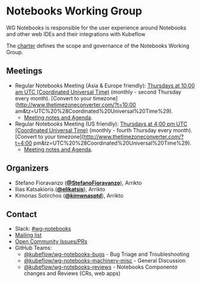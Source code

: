 <!---
This is an autogenerated file!

Please do not edit this file directly, but instead make changes to the
sigs.yaml file in the project root.

To understand how this file is generated, see https://github.com/kubeflow/community/generator/README.md
--->
# Notebooks Working Group

WG Notebooks is responsible for the user experience around Notebooks and other web IDEs and their integrations with Kubeflow

The [charter](charter.md) defines the scope and governance of the Notebooks Working Group.

## Meetings
* Regular Notebooks Meeting (Asia & Europe friendly): [Thursdays at 10:00 am UTC (Coordinated Universal Time)]() (monthly - second Thursday every month). [Convert to your timezone](http://www.thetimezoneconverter.com/?t=10:00 am&tz=UTC%20%28Coordinated%20Universal%20Time%29).
  * [Meeting notes and Agenda](https://docs.google.com/document/d/10YCWL1l81B_uD1oWYGlbKPKhWugxcRnMUxcdCOZgHRs/edit).
* Regular Notebooks Meeting (US friendly): [Thursdays at 4:00 pm UTC (Coordinated Universal Time)]() (monthly - fourth Thursday every month). [Convert to your timezone](http://www.thetimezoneconverter.com/?t=4:00 pm&tz=UTC%20%28Coordinated%20Universal%20Time%29).
  * [Meeting notes and Agenda](https://docs.google.com/document/d/10YCWL1l81B_uD1oWYGlbKPKhWugxcRnMUxcdCOZgHRs/edit).

## Organizers

* Stefano Fioravanzo (**[@StefanoFioravanzo](https://github.com/StefanoFioravanzo)**), Arrikto
* Ilias Katsakioris (**[@elikatsis](https://github.com/elikatsis)**), Arrikto
* Kimonas Sotirchos (**[@kimwnasptd](https://github.com/kimwnasptd)**), Arrikto

## Contact
- Slack: [#wg-notebooks](https://kubeflow.slack.com/messages/wg-notebooks)
- [Mailing list](https://groups.google.com/forum/#!forum/kubeflow-discuss)
- [Open Community Issues/PRs](https://github.com/kubeflow/community/labels/wg%2Farea/wg-notebooks)
- GitHub Teams:
    - [@kubeflow/wg-notebooks-bugs](https://github.com/orgs/kubeflow/teams/wg-notebooks-bugs) - Bug Triage and Troubleshooting
    - [@kubeflow/wg-notebooks-machinery-misc](https://github.com/orgs/kubeflow/teams/wg-notebooks-machinery-misc) - General Discussion
    - [@kubeflow/wg-notebooks-reviews](https://github.com/orgs/kubeflow/teams/wg-notebooks-reviews) - Notebooks Componentσ changes and Reviews (CRs, web apps)
<!-- BEGIN CUSTOM CONTENT -->

<!-- END CUSTOM CONTENT -->
